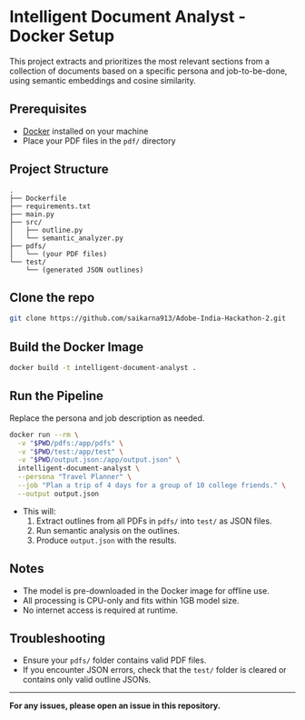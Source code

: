 # Intelligent Document Analyst - Docker Setup

This project extracts and prioritizes the most relevant sections from a collection of documents based on a specific persona and job-to-be-done, using semantic embeddings and cosine similarity.

## Prerequisites

- [Docker](https://www.docker.com/products/docker-desktop) installed on your machine
- Place your PDF files in the `pdf/` directory

## Project Structure

```
.
├── Dockerfile
├── requirements.txt
├── main.py
├── src/
│   ├── outline.py
│   └── semantic_analyzer.py
├── pdfs/
│   └── (your PDF files)
└── test/
    └── (generated JSON outlines)
```
## Clone the repo
```sh
git clone https://github.com/saikarna913/Adobe-India-Hackathon-2.git
```

## Build the Docker Image

```sh
docker build -t intelligent-document-analyst .
```

## Run the Pipeline

Replace the persona and job description as needed.

```sh
docker run --rm \
  -v "$PWD/pdfs:/app/pdfs" \
  -v "$PWD/test:/app/test" \
  -v "$PWD/output.json:/app/output.json" \
  intelligent-document-analyst \
  --persona "Travel Planner" \
  --job "Plan a trip of 4 days for a group of 10 college friends." \
  --output output.json
```

- This will:
  1. Extract outlines from all PDFs in `pdfs/` into `test/` as JSON files.
  2. Run semantic analysis on the outlines.
  3. Produce `output.json` with the results.

## Notes

- The model is pre-downloaded in the Docker image for offline use.
- All processing is CPU-only and fits within 1GB model size.
- No internet access is required at runtime.

## Troubleshooting

- Ensure your `pdfs/` folder contains valid PDF files.
- If you encounter JSON errors, check that the `test/` folder is cleared or contains only valid outline JSONs.

---

**For any issues, please open an issue in this repository.**

